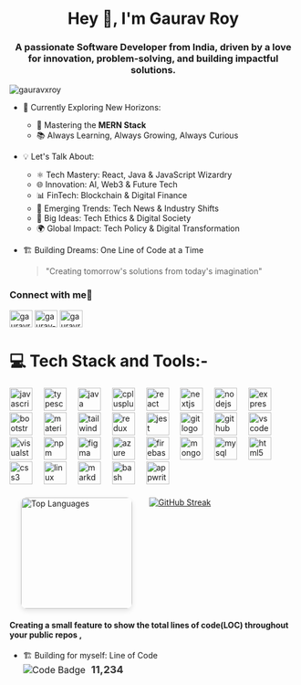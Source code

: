 
<h1  align="center">Hey 👋, I'm Gaurav Roy</h1>
<h3 align="center"><strong>A passionate Software Developer from India, driven by a love for innovation, problem-solving, and building impactful solutions.</strong></h3>

<p align="left"> <img src="https://komarev.com/ghpvc/?username=gauravxroy&label=views&color=8211df&style=flat" alt="gauravxroy" /> </p>


- 🚀 Currently Exploring New Horizons:
  - 🌟 Mastering the **MERN Stack**
  - 📚 Always Learning, Always Growing, Always Curious
    
- 💡 Let's Talk About:
  - ⚛️ Tech Mastery: React, Java & JavaScript Wizardry
  - 🌐 Innovation: AI, Web3 & Future Tech
  - 📊 FinTech: Blockchain & Digital Finance
  - 🔮 Emerging Trends: Tech News & Industry Shifts
  - 💭 Big Ideas: Tech Ethics & Digital Society
  - 🌍 Global Impact: Tech Policy & Digital Transformation

- 🏗️ Building Dreams: One Line of Code at a Time
  > "Creating tomorrow's solutions from today's imagination"

<h3 align="left">Connect with me🙂</h3>
<p align="left">
<a href="https://twitter.com/gauravroy021" target="blank"><img align="center" src="https://raw.githubusercontent.com/rahuldkjain/github-profile-readme-generator/master/src/images/icons/Social/twitter.svg" alt="gauravroy021" height="30" width="40" /></a>
<a href="https://linkedin.com/in/gaurav-roy-155401218" target="blank"><img align="center" src="https://raw.githubusercontent.com/rahuldkjain/github-profile-readme-generator/master/src/images/icons/Social/linked-in-alt.svg" alt="gaurav-roy-155401218" height="30" width="40" /></a>
<a href="https://www.hackerrank.com/gauravroy021" target="blank"><img align="center" src="https://raw.githubusercontent.com/rahuldkjain/github-profile-readme-generator/master/src/images/icons/Social/hackerrank.svg" alt="gauravroy021" height="30" width="40" /></a>
 
</p>

# 💻 Tech Stack and Tools:-
<div align="left">
  <!-- Languages -->
  <img src="https://cdn.jsdelivr.net/gh/devicons/devicon/icons/javascript/javascript-original.svg" height="40" alt="javascript logo" />
  <img width="12" />
  <img src="https://cdn.jsdelivr.net/gh/devicons/devicon/icons/typescript/typescript-original.svg" height="40" alt="typescript logo" />
  <img width="12" />
  <img src="https://cdn.jsdelivr.net/gh/devicons/devicon/icons/java/java-original.svg" height="40" alt="java logo" />
  <img width="12" />
  <img src="https://cdn.jsdelivr.net/gh/devicons/devicon/icons/cplusplus/cplusplus-original.svg" height="40" alt="cplusplus logo" />
  <img width="12" />

  <!-- Frameworks -->
  <img src="https://cdn.jsdelivr.net/gh/devicons/devicon/icons/react/react-original.svg" height="40" alt="react logo" />
  <img width="12" />
  <img src="https://cdn.jsdelivr.net/gh/devicons/devicon/icons/nextjs/nextjs-original.svg" height="40" alt="nextjs logo" />
  <img width="12" />
  
  <img src="https://cdn.jsdelivr.net/gh/devicons/devicon/icons/nodejs/nodejs-original.svg" height="40" alt="nodejs logo" />
  <img width="12" />
  <img src="https://cdn.jsdelivr.net/gh/devicons/devicon/icons/express/express-original.svg" height="40" alt="express logo" />
  <img width="12" />

  <img src="https://cdn.jsdelivr.net/gh/devicons/devicon/icons/bootstrap/bootstrap-original.svg" height="40" alt="bootstrap logo" />
  <img width="12" />
  <img src="https://cdn.jsdelivr.net/gh/devicons/devicon/icons/materialui/materialui-original.svg" height="40" alt="materialui logo" />
  <img width="12" />
  <img src="https://cdn.jsdelivr.net/gh/devicons/devicon/icons/tailwindcss/tailwindcss-original-wordmark.svg" height="40" alt="tailwindcss logo" />
  <img width="12" />
  <img src="https://cdn.jsdelivr.net/gh/devicons/devicon/icons/redux/redux-original.svg" height="40" alt="redux logo" />
  <img width="12" />
  <img src="https://cdn.jsdelivr.net/gh/devicons/devicon/icons/jest/jest-plain.svg" height="40" alt="jest logo" />
  <img width="12" />

  <!-- Tools -->
  <img src="https://cdn.jsdelivr.net/gh/devicons/devicon/icons/git/git-original.svg" height="40" alt="git logo" />
  <img width="12" />
  <img src="https://cdn.jsdelivr.net/gh/devicons/devicon/icons/github/github-original.svg" height="40" alt="github logo" />
  <img width="12" />
  <img src="https://cdn.jsdelivr.net/gh/devicons/devicon/icons/vscode/vscode-original.svg" height="40" alt="vscode logo" />
  <img width="12" />
  <img src="https://cdn.jsdelivr.net/gh/devicons/devicon/icons/visualstudio/visualstudio-plain.svg" height="40" alt="visualstudio logo" />
  <img width="12" />
  <img src="https://cdn.jsdelivr.net/gh/devicons/devicon/icons/npm/npm-original-wordmark.svg" height="40" alt="npm logo" />
  <img width="12" />
  <img src="https://cdn.jsdelivr.net/gh/devicons/devicon/icons/figma/figma-original.svg" height="40" alt="figma logo" />
  <img width="12" />
  <img src="https://cdn.jsdelivr.net/gh/devicons/devicon/icons/azure/azure-original.svg" height="40" alt="azure logo" />
  <img width="12" />
  <img src="https://cdn.jsdelivr.net/gh/devicons/devicon/icons/firebase/firebase-plain.svg" height="40" alt="firebase logo" />
  <img width="12" />
  <img src="https://cdn.jsdelivr.net/gh/devicons/devicon/icons/mongodb/mongodb-original.svg" height="40" alt="mongodb logo" />
  <img width="12" />
  <img src="https://cdn.jsdelivr.net/gh/devicons/devicon/icons/mysql/mysql-original.svg" height="40" alt="mysql logo" />
  <img width="12" />
 

  <!-- Others -->
  <img src="https://cdn.jsdelivr.net/gh/devicons/devicon/icons/html5/html5-original.svg" height="40" alt="html5 logo" />
  <img width="12" />
  <img src="https://cdn.jsdelivr.net/gh/devicons/devicon/icons/css3/css3-original.svg" height="40" alt="css3 logo" />
  <img width="12" />
  <img src="https://cdn.jsdelivr.net/gh/devicons/devicon/icons/linux/linux-original.svg" height="40" alt="linux logo" />
  <img width="12" />
  <img src="https://cdn.jsdelivr.net/gh/devicons/devicon/icons/markdown/markdown-original.svg" height="40" alt="markdown logo" />
  <img width="12" />
  <img src="https://skillicons.dev/icons?i=bash" height="40" alt="bash logo" />
  <img width="12" />
  <img src="https://skillicons.dev/icons?i=appwrite" height="40" alt="appwrite logo" />
</div>



<div style="display: flex; flex-direction: row; gap: 30px; margin: 20px; height: 195px;">
 <img 
   src="https://github-readme-stats.vercel.app/api/top-langs?username=gauravxroy&show_icons=true&locale=en&layout=compact" 
   alt="Top Languages" 
   style="height: 195px; border-radius: 10px; box-shadow: 0 4px 8px rgba(0, 0, 0, 0.1);" 
 />
<a href="https://git.io/streak-stats"><img src="https://github-readme-streak-stats.herokuapp.com?user=gauravxroy&theme=transparent&border_radius=5.1&card_width=400" alt="GitHub Streak" /></a>
</div>


#### Creating a small feature to show the total lines of code(LOC) throughout your public repos , 

<!-- LOC START -->
- 🏗️ Building for myself: Line of Code
  <div style="display: flex; align-items: center; justify-items:center; gap: 10px; font-size: 16px;">
  <img src="https://img.shields.io/badge/Lines Of Code-%23000000.svg?style=flat&logo=github&logoColor=white" alt="Code Badge" />
  <span style=" display:flex; font-weight: bold; font-size: 18px; color: #333;">11,234</span>
</div>





<!-- LOC END -->

